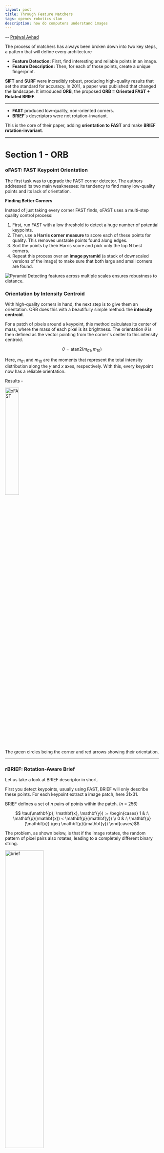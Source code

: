 ```yaml
---
layout: post
title: Through Feature Matchers
tags: opencv robotics slam
description: how do computers understand images
---
```

-- [Prajwal Avhad](https://github.com/crisiumnih)

The process of matchers has always been broken down into two key steps, a pattern that will define every architecture
- **Feature Detection:** First, find interesting and reliable points in an image.   
- **Feature Description:** Then, for each of those points, create a unique fingerprint.

**SIFT** and **SURF** were incredibly robust, producing high-quality results that set the standard for accuracy. In 2011, a paper was published that changed the landscape. It introduced **ORB**, the proposed **ORB = Oriented FAST + Rotated BRIEF**. 

------------
- **FAST** produced low-quality, non-oriented corners.
- **BRIEF**'s descriptors were not rotation-invariant.

This is the core of their paper, adding **orientation to FAST** and make **BRIEF rotation-invariant**.

---
# Section 1 - ORB
### oFAST: FAST Keypoint Orientation

The first task was to upgrade the FAST corner detector. The authors addressed its two main weaknesses: its tendency to find many low-quality points and its lack of orientation.

**Finding Better Corners**

Instead of just taking every corner FAST finds, oFAST uses a multi-step quality control process:
1. First, run FAST with a low threshold to detect a huge number of potential keypoints.
2. Then, use a **Harris corner measure** to score each of these points for quality. This removes unstable points found along edges.
3. Sort the points by their Harris score and pick only the top N best corners.
4. Repeat this process over an **image pyramid** (a stack of downscaled versions of the image) to make sure that both large and small corners are found.

![Pyramid](/assets/posts/feature_matchers/pyramid%202.png)
Detecting features across multiple scales ensures robustness to distance.
### Orientation by Intensity Centroid

With high-quality corners in hand, the next step is to give them an orientation. ORB does this with a beautifully simple method: the **intensity centroid**.

For a patch of pixels around a keypoint, this method calculates its center of mass, where the mass of each pixel is its brightness. The orientation $\theta$ is then defined as the vector pointing from the corner's center to this intensity centroid.

$$\theta = \text{atan2}(m_{01},m_{10})$$

Here, $m_{01}$ and $m_{10}$ are the moments that represent the total intensity distribution along the $y$ and $x$ axes, respectively. With this, every keypoint now has a reliable orientation.


Results - 


<img src="/assets/posts/feature_matchers/level_3_ofast.png" alt="oFAST" style="width:30%;">

The green circles being the corner and red arrows showing their orientation.

------
### rBRIEF: Rotation-Aware Brief
Let us take a look at BRIEF descriptor in short. 

First you detect keypoints, usually using FAST, BRIEF will only describe these points. For each keypoint extract a image patch, here 31x31. 

BRIEF defines a set of $n$ pairs of points within the patch. ($n$ = 256)

$$
\tau(\mathbf{p}; \mathbf{x}, \mathbf{y}) := 
\begin{cases}
1 & :\ \mathbf{p}(\mathbf{x}) < \mathbf{p}(\mathbf{y}) \\
0 & :\ \mathbf{p}(\mathbf{x}) \geq \mathbf{p}(\mathbf{y})
\end{cases}$$

The problem, as shown below, is that if the image rotates, the random pattern of pixel pairs also rotates, leading to a completely different binary string.

<img src="/assets/posts/feature_matchers/brief2.png" alt="brief" style="width:50%;">

Original BRIEF fails when the image is rotated.

The obvious solution is to "steer" the BRIEF pattern: take the orientation $\theta$ we just calculated with oFAST and rotate the 256 test-pairs accordingly before comparing pixels. Simple, right?

**Well, it didn't work.** The authors found this intuitive "Steered BRIEF" actually performed worse than the original.

This led to a crucial insight: a good set of binary tests needs two properties:

1. **High Variance:** The bits should flip between 0 and 1 often. A bit that is always 0 provides no information.    
2. **Low Correlation:** The bits should be independent. If two bits always flip together, one of them is redundant.

The original BRIEF pattern, when arbitrarily rotated, lost these properties. The test pairs became correlated. So, the authors used a machine learning approach. They ran a **greedy search** on a huge training set of image patches, analyzing thousands of possible pixel pairs. Their goal was to find a new, optimized set of 256 pairs that, even after being rotated, would remain highly variant and uncorrelated.

This new, learned set of tests is what we call **rBRIEF**.

<img src="/assets/posts/feature_matchers/brief3.png" alt="brief" style="width:50%;">

rBRIEF, using a learned pattern, is robust to rotation.

So this was the concept of ORB, fun little feature descriptor. 

# Section 2 - The Rise of Learning
ORB was, and still is, a brilliant piece of engineering. It's fast, and for many applications, it's good enough. But as the demands of SLAM, 3D reconstruction, and image matching have grown, the classic approach of ORB is starting to go down. Before we jump into its successor, let's look at why the community started searching for something better, referencing the **SuperPoint**.
1. ORB is great at finding corners, but it often finds too many in the most textured parts of an image. As the SuperPoint paper notes, "the detections cluster together." This leaves large, less-textured areas of the image completely bare, which isn't ideal if the camera moves to view those areas.
2. This point clustering means that while you might have high repeatability.

# Section 3 - SuperPoint: Self-Supervised Features

SuperPoint, like ORB, aims to find interest points and their descriptors. But instead of using hand-crafted rules, it uses a deep convolutional neural network.

---

How do you train a neural network to find interest points? You need a massive dataset with ground-truth labels. But what is a perfect ground-truth interest point? The goal is to create a huge, high-quality dataset of interest points on real images without any human labeling.

---

#### Step 1: Start with Fake Data (MagicPoint) - 

First, they generate a large dataset of simple synthetic shapes: squares, triangles, stars, etc. (They call this Synthetic Shapes). For these shapes, the corners are perfectly known. They train an initial, basic detector on this fake data and call it **MagicPoint**. It's good at finding corners on simple shapes but not great on complex, real-world images.

![magicpoint](/assets/posts/feature_matchers/magicpoint.png)

#### Step 2: Homographic Adaptation - 

They take a real, unlabeled image from a dataset like MS-COCO.

- Warp this image hundreds of times with random **homographies** (rotating, skewing, changing perspective).
- Run their basic MagicPoint detector on each of these warped images.
- Then, "un-warp" all the detected points back onto the original, un-warped image.
- The points that were consistently detected across many different warps must be the most stable points. These points that survive the distortion become the **"pseudo-ground truth"** labels.

This process, called **Homographic Adaptation**, it lets the model teach itself what a good, robust corner looks like on real images.

![Homographic Adaptation](/assets/posts/feature_matchers/homographic.png)

#### Step 3: Train the Final Network (SuperPoint) - 
Now, with this massive new dataset of real images and self-generated labels, they train the final, powerful **SuperPoint** network. This network is a single, unified model that takes a full-sized image and, in one forward pass, outputs both the interest point locations and their descriptors. This is more efficient than ORB's separate detect then describe pipeline.


![SuperPoint](/assets/posts/feature_matchers/superpoint.png)

# Section 4 - SuperGlue

With ORB, we use a simple brute-force search: take a descriptor from image A and find the one in image B with the smallest distance (e.g., Hamming distance). This is called **nearest neighbor matching**. It's fast, but it's naive. It less feature environment it fails.

**SuperGlue** is not a feature detector, it's a dedicated **matcher**. It takes the keypoints and descriptors from two images (like those from SuperPoint) and, figures out which ones correspond. It uses something known as **Attentional Graph Neural Network**.

<div style="text-align: center;">
  <img src="/assets/posts/feature_matchers/superglue_arch.png" alt="SuperGlue" style="width:50%;">
</div>


#### Keypoint encoder - 

Before the attention mechanism can start, SuperGlue needs to combine a keypoint's visual appearance with its location. It can't just look at the descriptor, it also needs to know where the point is. It does this with a **Keypoint Encoder**.

For each keypoint $i$ in an image, we have its visual descriptor $d_i$ (from SuperPoint) and its position $p_i = (x, y)$. The encoder uses a simple Multilayer Perceptron (MLP) to transform the position into a high-dimensional vector and adds it to the descriptor. This creates the initial "context" vector $x_i$ 

$$
\ ^{(0)} \mathbf{x}_i = \mathbf{d}_i + \mathrm{MLP}_{\mathrm{enc}}(\mathbf{p}_i)
$$

This initial vector $^{(0)}x_i$ now contains both visual and spatial information.

#### Self and Cross-Attention Layers - 

The model iteratively refines these initial vectors $x_i$ by letting them communicate with each other. It does this using alternating layers of **Self-Attention** and **Cross-Attention**.

The core mechanism is the same for both, based on the classic **query-key-value attention** model from Transformers:
1. **Query (q):** "What am I, as a keypoint, looking for?"
2. **Key (k):** "What am I, as another keypoint, able to be found by?"
3. **Value (v):** "If I am found, what information should I share?"

For a given keypoint $i$, it calculates an attention weight $\alpha_{ij}$ for every other keypoint $j$. This weight is essentially the similarity between $i$'s query and $j$'s key. The higher the similarity, the more "attention" $i$ pays to $j$.

$$
\alpha_{ij} = \mathrm{Softmax}_j(\mathbf{q}_i^\top \mathbf{k}_j)
$$

Once it has these weights, it computes a "message" m by taking a weighted sum of all the other points' **values**. Basically, it aggregates information from all other points, but it listens more closely to the ones it pays more attention to.

$$
\mathbf{m}_i = \sum_j \alpha_{ij} \mathbf{v}_j
$$

This message $m_i$ is then used to update the keypoint's vector $x_i$, creating a new, more context-rich vector for the next layer. This is repeated for L layers.

Now, here's how this applies to our two steps:
- **Self-Attention Layers:** The communication happens within the same image. Keypoint $i$ in image $A$ communicates with all other keypoints $j$ also in image $A$. This builds a good understanding of the scene's internal structure.
- **Cross-Attention Layers:** The communication happens between the two images. Keypoint $i$ in image $A$ communicates with all keypoints $j$ in image $B$. This is where it actively searches for potential matches, guided by the context it built during self-attention.

SuperGlue alternates between these layers (Self → Cross → Self → Cross...), allowing information to flow both within and between the images, actively refining the feature representations until they are robust and context-aware.

#### Matching Layer - 
After L attention layers, we have a final, powerful set of feature vectors, let's call them $f_i^A$ for image $A$ and $f_j^B$ for image $B$. Now we need to make the final assignments.

First, SuperGlue computes a score matrix $S$, where each entry $S_{ij}$ represents the matching likelihood between point $i$ from $A$ and point $j$ from $B$. This is simply the dot product of their final feature vectors:

$$
S_{ij} = \langle \mathbf{f}_i^A, \mathbf{f}_j^B \rangle
$$

A simple approach would be to pick the highest score for each row and column, but this can lead to conflicts. Instead, SuperGlue solves this as a **linear assignment problem**. It uses a differentiable algorithm called **Sinkhorn**.

The Sinkhorn algorithm takes the entire score matrix S and finds the optimal partial assignment that maximizes the total score, while having two constraints:
- A keypoint can be matched to at most one other keypoint.
- Some may not be matched at all (due to occlusion or leaving the frame). These are basically ignored.

![agnn](/assets/posts/feature_matchers/agnn.png)

#### Problem?
This incredible reasoning power comes at a cost. The attention mechanism, especially when considering all possible pairs, is computationally very heavy. While the paper shows it running in real-time on a modern GPU, SuperGlue is heavyweight.

# Section 5 - LightGlue
How I see it is LightGlue = Lightning Fast SuperGlue

LightGlue's efficiency comes from fundamentally changing how it encodes positions, how it makes decisions, and how it manages the computation itself.

SuperGlue used an absolute positional encoding, adding a vector based on a keypoint's $(x, y)$ coordinates. The LightGlue authors suggesst that this information tends to get forgotten in deeper layers. They replaced it with a **relative positional encoding** (specifically, Rotary Encoding) that is only used during self-attention.

In self-attention, when point $i$ calculates its attention to point $j$, the score is now a function of their relative position $(p_j - p_i)$.

$$
\alpha_{ij} \propto \mathbf{q}_i^\top R(\mathbf{p}_j - \mathbf{p}_i) \mathbf{k}_j
$$

Here, $R()$ is a rotation matrix that rotates the key vector $k_j$ based on the relative position $(p_j - p_i)$. 


This is a major change. SuperGlue used the powerful but expensive Sinkhorn algorithm to solve the assignment problem. LightGlue replaces it with a much lighter two-part head that is faster and easier to train.

For each potential match $(i, j)$, LightGlue predicts two things:
1. **Similarity Score ($S_{ij}$):** How well do the final feature vectors of $i$ and $j$ match? This is a simple linear projection and dot product.
2. **Matchability ($\sigma_i$):** How likely is point $i$ to be matchable at all? A point that is occluded or looking at a textureless sky should have a low matchability. This is learned with a simple Sigmoid classifier.


$$
\sigma_i = \mathrm{Sigmoid}(\mathrm{Linear}(\mathbf{x}_i))
$$

The final assignment matrix $P$ is then calculated by combining these two scores using a double-softmax , which acts as a fast substitute for mutual nearest-neighbor checks.


$$
P_{ij} = \sigma_i^A \sigma_j^B \cdot \mathrm{Softmax}_k(S_{ik}) \cdot \mathrm{Softmax}_k(S_{kj})
$$


Hence, LightGlue can adapt the amount of computation based on the difficulty of the image pair.

**Adaptive Depth:** After each Transformer layer, a small confidence classifier predicts if a point's representation is final. If a high percentage of points are confident, the network simply stops and outputs the current matches. For an easy pair of images (like two sequential video frames), it might exit after only 3 of 9 layers, saving immense computation.

$$
\text{exit if} \left( \frac{1}{N+M} \sum_{I \in \{A,B\}} \sum_{i \in I}[c_i > \lambda_c] \right) > \alpha
$$

**Adaptive Width:** As the layers progress, LightGlue identifies points that are confidently unmatchable (suppose in areas with no visual overlap). It then **prunes** these points, removing them entirely from the attention mechanism in subsequent layers. Since the complexity of attention is quadratic with the number of points, this provides a massive speedup on difficult image pairs with low overlap.

![LightGlue](/assets/posts/feature_matchers/lightglue.png)

Finally, we arrived at the current state-of-the-art. LightGlue refined the powerful ideas of SuperGlue, making them **adaptive, efficient, and blazing fast**. 

#### So yeah that's a very "brief" history of feature matchers. Thank you for reading!!

#### In the next few blogs I'll try my best to summarise the architecture of visual SLAM, and break it down. Feature matching is one of its key building blocks, more on that soon....